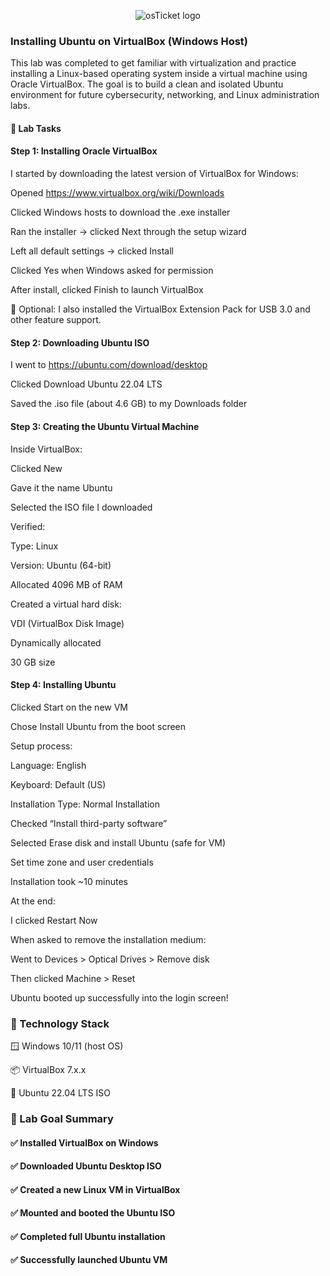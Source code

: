 <p align="center">
<img src="https://i.imgur.com/2OFLrPP.png" alt="osTicket logo"/>
</p>

### Installing Ubuntu on VirtualBox (Windows Host)

This lab was completed to get familiar with virtualization and practice installing a Linux-based operating system inside a virtual machine using Oracle VirtualBox. The goal is to build a clean and isolated Ubuntu environment for future cybersecurity, networking, and Linux administration labs.



#### 🧪 Lab Tasks
#### Step 1: Installing Oracle VirtualBox
I started by downloading the latest version of VirtualBox for Windows:

Opened https://www.virtualbox.org/wiki/Downloads

Clicked Windows hosts to download the .exe installer

Ran the installer → clicked Next through the setup wizard

Left all default settings → clicked Install

Clicked Yes when Windows asked for permission

After install, clicked Finish to launch VirtualBox

🔹 Optional: I also installed the VirtualBox Extension Pack for USB 3.0 and other feature support.

#### Step 2: Downloading Ubuntu ISO
I went to https://ubuntu.com/download/desktop

Clicked Download Ubuntu 22.04 LTS

Saved the .iso file (about 4.6 GB) to my Downloads folder

#### Step 3: Creating the Ubuntu Virtual Machine
Inside VirtualBox:

Clicked New

Gave it the name Ubuntu

Selected the ISO file I downloaded

Verified:

Type: Linux

Version: Ubuntu (64-bit)

Allocated 4096 MB of RAM

Created a virtual hard disk:

VDI (VirtualBox Disk Image)

Dynamically allocated

30 GB size

#### Step 4: Installing Ubuntu
Clicked Start on the new VM

Chose Install Ubuntu from the boot screen

Setup process:

Language: English

Keyboard: Default (US)

Installation Type: Normal Installation

Checked “Install third-party software”

Selected Erase disk and install Ubuntu (safe for VM)

Set time zone and user credentials

Installation took ~10 minutes

At the end:

I clicked Restart Now

When asked to remove the installation medium:

Went to Devices > Optical Drives > Remove disk

Then clicked Machine > Reset

Ubuntu booted up successfully into the login screen!

### 🧰 Technology Stack
🪟 Windows 10/11 (host OS)

📦 VirtualBox 7.x.x

🐧 Ubuntu 22.04 LTS ISO

### 🎯 Lab Goal Summary
#### ✅ Installed VirtualBox on Windows

#### ✅ Downloaded Ubuntu Desktop ISO

#### ✅ Created a new Linux VM in VirtualBox

#### ✅ Mounted and booted the Ubuntu ISO

#### ✅ Completed full Ubuntu installation

#### ✅ Successfully launched Ubuntu VM
